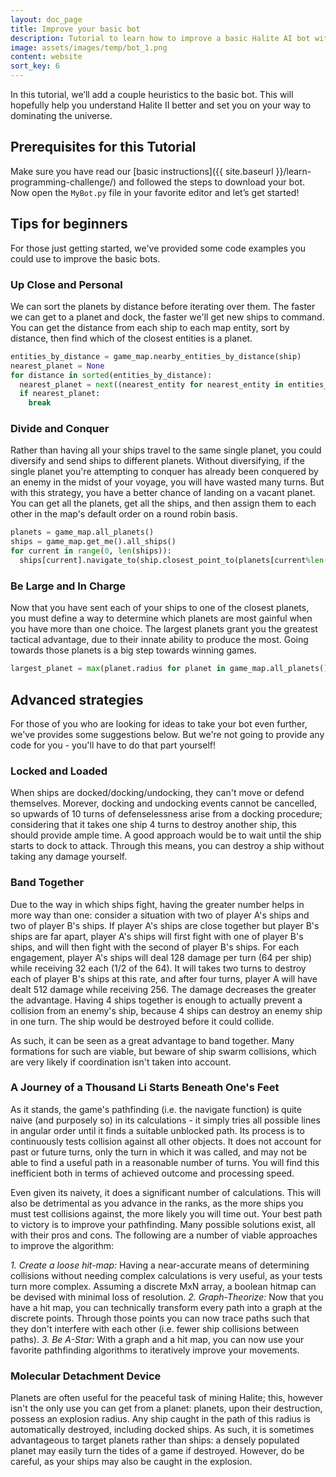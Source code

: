 ```yaml
---
layout: doc_page
title: Improve your basic bot
description: Tutorial to learn how to improve a basic Halite AI bot with a few heuristics as an easy way to get started playing in the Halite AI competition.
image: assets/images/temp/bot_1.png
content: website
sort_key: 6
---
```


In this tutorial, we’ll add a couple heuristics to the basic bot. This will hopefully help you understand Halite II better and set you on your way to dominating the universe.

## Prerequisites for this Tutorial

Make sure you have read our [basic instructions]({{ site.baseurl }}/learn-programming-challenge/) and followed the steps to download your bot. Now open the `MyBot.py` file in your favorite editor and let’s get started!

## Tips for beginners

For those just getting started, we've provided some code examples you could use to improve the basic bots.

### Up Close and Personal

We can sort the planets by distance before iterating over them. The faster we can get to a planet and dock, the faster we'll get new ships to command. You can get the distance from each ship to each map entity, sort by distance, then find which of the closest entities is a planet.

``` python
entities_by_distance = game_map.nearby_entities_by_distance(ship)
nearest_planet = None
for distance in sorted(entities_by_distance):
  nearest_planet = next((nearest_entity for nearest_entity in entities_by_distance[distance] if isinstance(nearest_entity, entity.Planet)), None)
  if nearest_planet:
    break
```

### Divide and Conquer

Rather than having all your ships travel to the same single planet, you could diversify and send ships to different planets. Without diversifying, if the single planet you're attempting to conquer has already been conquered by an enemy in the midst of your voyage, you will have wasted many turns. But with this strategy, you have a better chance of landing on a vacant planet. You can get all the planets, get all the ships, and then assign them to each other in the map's default order on a round robin basis.

``` python
planets = game_map.all_planets()
ships = game_map.get_me().all_ships()
for current in range(0, len(ships)):
  ships[current].navigate_to(ship.closest_point_to(planets[current%len(planets)]), game_map, speed=hlt.constants.MAX_SPEED/2))
```

### Be Large and In Charge

Now that you have sent each of your ships to one of the closest planets, you must define a way to determine which planets are most gainful when you have more than one choice. The largest planets grant you the greatest tactical advantage, due to their innate ability to produce the most. Going towards those planets is a big step towards winning games.

``` python
largest_planet = max(planet.radius for planet in game_map.all_planets())
```

## Advanced strategies

For those of you who are looking for ideas to take your bot even further, we've provides some suggestions below. But we're not going to provide any code for you - you'll have to do that part yourself!

### Locked and Loaded

When ships are docked/docking/undocking, they can't move or defend themselves. Morever, docking and undocking events cannot be cancelled, so upwards of 10 turns of defenselessness arise from a docking procedure; considering that it takes one ship 4 turns to destroy another ship, this should provide ample time. A good approach would be to wait until the ship starts to dock to attack. Through this means, you can destroy a ship without taking any damage yourself.

### Band Together

Due to the way in which ships fight, having the greater number helps in more way than one: consider a situation with two of player A's ships and two of player B's ships. If player A's ships are close together but player B's ships are far apart, player A's ships will first fight with one of player B's ships, and will then fight with the second of player B's ships. For each engagement, player A's ships will deal 128 damage per turn (64 per ship) while receiving 32 each (1/2 of the 64). It will takes two turns to destroy each of player B's ships at this rate, and after four turns, player A will have dealt 512 damage while receiving 256. The damage decreases the greater the advantage. Having 4 ships together is enough to actually prevent a collision from an enemy's ship, because 4 ships can destroy an enemy ship in one turn. The ship would be destroyed before it could collide.

As such, it can be seen as a great advantage to band together. Many formations for such are viable, but beware of ship swarm collisions, which are very likely if coordination isn't taken into account.

### A Journey of a Thousand Li Starts Beneath One's Feet

As it stands, the game's pathfinding (i.e. the navigate function) is quite naive (and purposely so) in its calculations - it simply tries all possible lines in angular order until it finds a suitable unblocked path. Its process is to continuously tests collision against all other objects. It does not account for past or future turns, only the turn in which it was called, and may not be able to find a useful path in a reasonable number of turns. You will find this inefficient both in terms of achieved outcome and processing speed.

Even given its naivety, it does a significant number of calculations. This will also be detrimental as you advance in the ranks, as the more ships you must test collisions against, the more likely you will time out. Your best path to victory is to improve your pathfinding. Many possible solutions exist, all with their pros and cons. The following are a number of viable approaches to improve the algorithm:

*1. Create a loose hit-map:* Having a near-accurate means of determining collisions without needing complex calculations is very useful, as your tests turn more complex. Assuming a discrete MxN array, a boolean hitmap can be devised with minimal loss of resolution.
*2. Graph-Theorize:* Now that you have a hit map, you can technically transform every path into a graph at the discrete points. Through those points you can now trace paths such that they don't interfere with each other (i.e. fewer ship collisions between paths).
*3. Be A-Star:* With a graph and a hit map, you can now use your favorite pathfinding algorithms to iteratively improve your movements.

### Molecular Detachment Device

Planets are often useful for the peaceful task of mining Halite; this, however isn't the only use you can get from a planet: planets, upon their destruction, possess an explosion radius. Any ship caught in the path of this radius is automatically destroyed, including docked ships. As such, it is sometimes advantageous to target planets rather than ships: a densely populated planet may easily turn the tides of a game if destroyed. However, do be careful, as your ships may also be caught in the explosion. 
